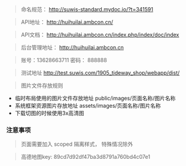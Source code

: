 > 命名规范： <http://suwis-standard.mydoc.io/?t=341591>

> API地址： http://huihuilai.ambcon.cn/

> API文档： <http://huihuilai.ambcon.cn/index.php/index/doc/index>

> 后台管理地址： http://huihuilai.ambcon.cn

> 账号：13628663711  密码： 888888

> 测试地址 http://test.suwis.com/1905_tideway_shop/webapp/dist/

> 图片文件存放规则

+ 临时布局使用的图片文件存放地址  public/images/页面名称/图片名称
+ 系统框架资源图片存放地址  assets/images/页面名称/图片名称
+ 下载切图的时候使用3x高清图



### 注意事项

> 页面需要加入 scoped 隔离样式， 特殊情况除外


> 高德地图key: 89cd7d92df47ba3d8791a760bd4c07e1
